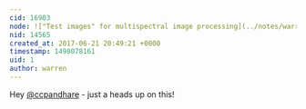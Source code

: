 ```yaml
---
cid: 16903
node: !["Test images" for multispectral image processing](../notes/warren/06-21-2017/test-images-for-multispectral-image-processing)
nid: 14565
created_at: 2017-06-21 20:49:21 +0000
timestamp: 1498078161
uid: 1
author: warren
---
```


Hey [@ccpandhare](/profile/ccpandhare) - just a heads up on this!
